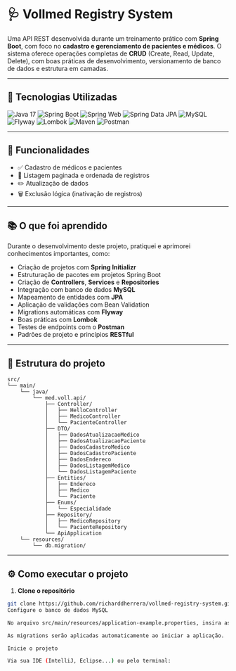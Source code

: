 # 🩺 Vollmed Registry System

Uma API REST desenvolvida durante um treinamento prático com **Spring Boot**, com foco no **cadastro e gerenciamento de pacientes e médicos**. O sistema oferece operações completas de **CRUD** (Create, Read, Update, Delete), com boas práticas de desenvolvimento, versionamento de banco de dados e estrutura em camadas.

---

## 🚀 Tecnologias Utilizadas

![Java 17](https://img.shields.io/badge/Java-17-007396?style=for-the-badge&logo=java&logoColor=white)
![Spring Boot](https://img.shields.io/badge/Spring_Boot-2.x-6DB33F?style=for-the-badge&logo=spring-boot&logoColor=white)
![Spring Web](https://img.shields.io/badge/Spring_Web-6DB33F?style=for-the-badge&logo=spring&logoColor=white)
![Spring Data JPA](https://img.shields.io/badge/Spring_Data_JPA-6DB33F?style=for-the-badge&logo=spring&logoColor=white)
![MySQL](https://img.shields.io/badge/MySQL-4479A1?style=for-the-badge&logo=mysql&logoColor=white)
![Flyway](https://img.shields.io/badge/Flyway-CC0200?style=for-the-badge&logo=flyway&logoColor=white)
![Lombok](https://img.shields.io/badge/Lombok-F0022D?style=for-the-badge&logo=lombok&logoColor=white)
![Maven](https://img.shields.io/badge/Maven-C71A36?style=for-the-badge&logo=apache-maven&logoColor=white)
![Postman](https://img.shields.io/badge/Postman-FF6C37?style=for-the-badge&logo=postman&logoColor=white)

---

## 📂 Funcionalidades

- ✅ Cadastro de médicos e pacientes  
- 🔎 Listagem paginada e ordenada de registros  
- ✏️ Atualização de dados  
- 🗑️ Exclusão lógica (inativação de registros)

---

## 📚 O que foi aprendido

Durante o desenvolvimento deste projeto, pratiquei e aprimorei conhecimentos importantes, como:

- Criação de projetos com **Spring Initializr**
- Estruturação de pacotes em projetos Spring Boot
- Criação de **Controllers**, **Services** e **Repositories**
- Integração com banco de dados **MySQL**
- Mapeamento de entidades com **JPA**
- Aplicação de validações com Bean Validation
- Migrations automáticas com **Flyway**
- Boas práticas com **Lombok**
- Testes de endpoints com o **Postman**
- Padrões de projeto e princípios **RESTful**

---

## 🧩 Estrutura do projeto

```
src/
└── main/
    └── java/
        └── med.voll.api/
            ├── Controller/
            │   ├── HelloController
            │   ├── MedicoController
            │   └── PacienteController
            ├── DTO/
            │   ├── DadosAtualizacaoMedico
            │   ├── DadosAtualizacaoPaciente
            │   ├── DadosCadastroMedico
            │   ├── DadosCadastroPaciente
            │   ├── DadosEndereco
            │   ├── DadosListagemMedico
            │   └── DadosListagemPaciente
            ├── Entities/
            │   ├── Endereco
            │   ├── Medico
            │   └── Paciente
            ├── Enums/
            │   └── Especialidade
            ├── Repository/
            │   ├── MedicoRepository
            │   └── PacienteRepository
            └── ApiApplication
    └── resources/
        └── db.migration/
```

---

## ⚙️ Como executar o projeto

1. **Clone o repositório**

```bash
git clone https://github.com/richarddherrera/vollmed-registry-system.git
Configure o banco de dados MySQL

No arquivo src/main/resources/application-example.properties, insira as credenciais do seu banco local.

As migrations serão aplicadas automaticamente ao iniciar a aplicação.

Inicie o projeto

Via sua IDE (IntelliJ, Eclipse...) ou pelo terminal:

